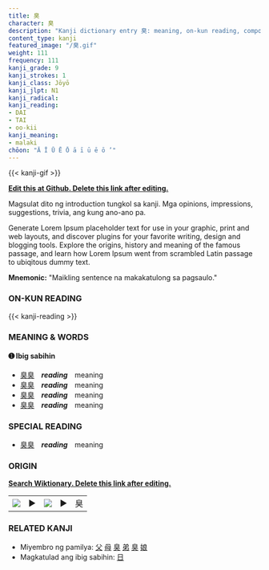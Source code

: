 ```yaml
---
title: 臭
character: 臭
description: "Kanji dictionary entry 臭: meaning, on-kun reading, compounds, origin, related kanji"
content_type: kanji
featured_image: "/臭.gif"
weight: 111
frequency: 111
kanji_grade: 9
kanji_strokes: 1
kanji_class: Jōyō
kanji_jlpt: N1
kanji_radical: 
kanji_reading: 
- DAI
- TAI
- oo-kii
kanji_meaning:
- malaki
chōon: "Ā Ī Ū Ē Ō ā ī ū ē ō ’"
---
```

[//]: # (Don't edit the line below. Kanji animated GIF code is automatically generated.)
{{< kanji-gif >}}

[//]: # (Edit below this line.)

**[Edit this at Github. Delete this link after editing.](https://github.com/tim0g/tim/tree/main/content/kanji/臭/index.md)**

Magsulat dito ng introduction tungkol sa kanji. Mga opinions, impressions, suggestions, trivia, ang kung ano-ano pa.

Generate Lorem Ipsum placeholder text for use in your graphic, print and web layouts, and discover plugins for your favorite writing, design and blogging tools. Explore the origins, history and meaning of the famous passage, and learn how Lorem Ipsum went from scrambled Latin passage to ubiqitous dummy text.
 
**Mnemonic:** "Maikling sentence na makakatulong sa pagsaulo."

### ON-KUN READING

[//]: # (Don't edit the line below. ON-KUN READING code is automatically generated.)
{{< kanji-reading >}}

### MEANING & WORDS

#### ➊ **Ibig sabihin**
  - [臭](../臭)[臭](../臭)　***reading***　meaning
  - [臭](../臭)[臭](../臭)　***reading***　meaning
  - [臭](../臭)[臭](../臭)　***reading***　meaning
  - [臭](../臭)[臭](../臭)　***reading***　meaning

### SPECIAL READING
  - [臭](../臭)[臭](../臭)　***reading***　meaning

### ORIGIN

**[Search Wiktionary. Delete this link after editing.](https://wiktionary.org/wiki/臭)**
<table class="kanji-table"><tr><td>
<img src="60px-臭-bronze.svg.png">
</td><td>▶</td><td>
<img src="60px-臭-oracle.svg.png">
</td><td>▶</td>
<td class="kanji-origin">臭</td>
</tr></table>

### RELATED KANJI
- Miyembro ng pamilya: [父](../父) [母](../母) [臭](../臭) [弟](../弟) [臭](../臭) [娘](../娘)
- Magkatulad ang ibig sabihin: [日](../日)
